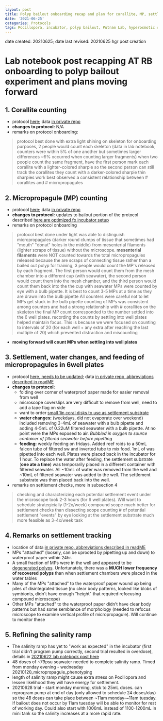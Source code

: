 ```yaml
---
layout: post
title: Polyp bailout onboarding recap and plan for corallite, MP, settlement tracking
date: '2021-06-25'
categories: Protocols
tags: Pocillopora, incubator, polyp bailout, Putnam Lab, hyperosmotic stress, NSF HDR, corallite, settlement, micropropagule
---
```


date created: 20210625;
date last revised: 20210625 hgr post creation

# Lab notebook post recapping AT RB onboarding to polyp bailout experiment and plans moving forward

## 1. Corallite counting
- protocol [here](https://github.com/thesyntheticcoral/SynCoral_Protocols/blob/master/Polyp_Bailout/corallite_counting_protocol.md); data [in private repo](https://github.com/thesyntheticcoral/PolypBailoutExpt/blob/main/trial_info/micropropagule_tracking.csv)
- **changes to protocol:** N/A
- remarks on protocol onboarding:
> protocol best done with extra light shining on skeleton
> for onboarding purposes, 2 people would count each skeleton (data in lab notebook, counters were within 5% of one another but sometimes larger differences ~9% occurred when counting larger fragments)
> when two people count the same fragment, have the first person mark each corallite with a lighter-colored sharpie so the second person can still track the corallites they count with a darker-colored sharpie
> thin sharpies work best
> observed a consistent relationship between # corallites and # micropropagules

## 2. Micropropagule (MP) counting
- protocol [here](https://github.com/thesyntheticcoral/SynCoral_Protocols/blob/master/Polyp_Bailout/PUTNAM_LAB_POLYP_BAILOUT_PROTOCOL.md); data [in private repo](https://github.com/thesyntheticcoral/PolypBailoutExpt/blob/main/trial_info/micropropagule_tracking.csv)
- **changes to protocol:** updates to bailout portion of the protocol described [here are optimized fo incubator setup](https://hgreich.github.io/HGRlabnotebook/protocols/2021/06/11/Setting-up-incubator-for-polyp-bailout-experiment.html)
- remarks on protocol onboarding
> protocol best done under light
> was able to distinguish micropropagules (darker round clumps of tissue that sometimes had "mouth" "donut" holes in the middle) from mesenterial filaments (lighter scraps of tissue) without the microscope. **mesenterial filaments** were NOT counted towards the total micropropagules released because the are scraps of connecting tissue rather than a bailed out polyp
> for training, 3 people would count the MP's released by each fragment. The first person would count them from the mesh chamber into a different cup (with seawater), the second person would count them into the mesh chamber, and the third person would count them back into the the cup with seawater
> MPs were counted by eye with a bulb pipette. It is best to count 3-5 MPs at a time as they are drawn into the bulb pipette
> All counters were careful not to let MPs get stuck in the bulb pipette
> counting of MPs was consistent among counters and had a strong relationship with # corallites on the skeleton
> the final MP count corresponded to the number settled into the 6 well plates.
> recording the counts by settling into well plates helped maintain focus. This is because we were focused on counting to intervals of 20 (for each well + any extra after reaching the last multiple of 20) which prevented distraction and miscounting
- **moving forward will count MPs when settling into well plates**

## 3. Settlement, water changes, and feeding of micropropagules in 6well plates
- protocol [here, needs to be updated](https://github.com/thesyntheticcoral/SynCoral_Protocols/blob/master/Polyp_Bailout/PUTNAM_LAB_POLYP_BAILOUT_PROTOCOL.md); data [in private repo, abbreviations described in readME](https://github.com/thesyntheticcoral/PolypBailoutExpt/tree/main/settlement)
- **changes to protocol:**
  - folding over corner of waterproof paper made for easier removal from well
  - microscope coverslips are very difficult to remove from well, need to add a tape flag on side
  - want to order [small 1in coral disks to use as settlement substrate](https://www.bulkreefsupply.com/coral-frag-disks-oceans-wonders.html?dfw_tracker=43788-205305&utm_term=&utm_campaign=EL+%7C+ACQ_Prospecting_Shopping+%7C+ROAS+%7C+All+Products&utm_source=adwords&utm_medium=ppc&hsa_acc=7373341438&hsa_cam=11496128324&hsa_grp=111757179109&hsa_ad=475916932266&hsa_src=g&hsa_tgt=pla-1061645498307&hsa_kw=&hsa_mt=&hsa_net=adwords&hsa_ver=3&gclid=Cj0KCQjwlMaGBhD3ARIsAPvWd6gfadURTWHKfv86pUKh1v9Kh68h7VhsAvJoX9-Kjdi1i_CcSs2kYa8aAkVGEALw_wcB)  
  - **water changes:** (weekdays, did not evaporate over weekend) included removing 3-4mL of seawater with a bulb pipette and adding 4-5mL of 0.22uM filtered seawater with a bulb pipette. At no point were the MPs exposed to air. *Bubbled in oxygen to source container of filtered seawater before pipetting*
  - **feeding:** weekly feeding on fridays. Added reef roids to a 50mL falcon tube of filtered sw and inverted tube to mix food. 1mL of was pipetted into each well. Plates were placed back in the incubator for 1 hour. To replace the water after feeding, the settlement substrate (**one ate a time**) was temporarily placed in a different container with filtered seawater. All ~10mL of water was removed from the well and ~10mL of filtered seawater was added to the well. The settlement substrate was then placed back into the well.
- remarks on settlement checks, more in subsection 4
> checking and characterizing each potential settlement event under the microscope took 2-3 hours (for 6 well plates). Will want to schedule strategicially (1-2x/week)
> compound scope much better for settlement checks than dissecting scope
> counting # of potential settlement "events" by eye looking at the settlement substrate much more feasible as 3-4x/week task

## 4. Remarks on settlement tracking
- location of data [in private repo, abbreviations described in readME](https://github.com/thesyntheticcoral/PolypBailoutExpt/tree/main/settlement)
- MPs "attached" (loosely, can be uprooted by pipetting up and down) to waterproof paper within 24hr.
- A small fraction of MPs were in the well and appeared to be [degenerated polyps](https://github.com/hgreich/HGRlabnotebook/blob/master/_posts/20210120_micropropagule_phenotyping.Md). Unfortunately, there was a **MUCH lower frequency of recovered polyps** than when settlement chambers were placed in the water tables
- Many of the MPs "attached" to the waterproof paper  wound up being piles of disintegrated tissue (no clear body patterns, looked like blobs of symbionts, didn't have enough "height" that required refocusing compound microscope)
- Other MPs "attached" to the waterproof paper didn't have clear body patterns but had some semblance of morphology (needed to refocus microscope to examine vertical profile of micropropagule). Will continue to monitor these

## 5. Refining the salinity ramp
- The salinity ramp has yet to "work as expected" in the incubator (first trial didn't program pump correctly, second trial resulted in overdose), details in [20210622 lab notebook post here](https://hgreich.github.io/HGRlabnotebook/protocols/2021/06/22/Updates-on-polyp-bailout-trials-in-incubator.html)
- 48 doses of ~79psu seawater needed to complete salinity ramp. Timed from monday evening - wednesday 20210120_micropropagule_phenotyping
- length of salinity ramp might cause extra stress on Pocillopora and lessen likelihood they will have energy for settlement.
- 20210628 trial - start monday morning, stick to 25mL doses. can reprogram pump at end of day (only allowed to schedule 24 doses/day) so the 48 doses can take place between ~11am monday-~11am tuesday. If bailout does not occur by 11am tuesday will be able to monitor for rest of working day. Could also start with 1000mL instead of 1100-1200mL in mini tank so the salinity increases at a more rapid rate.
